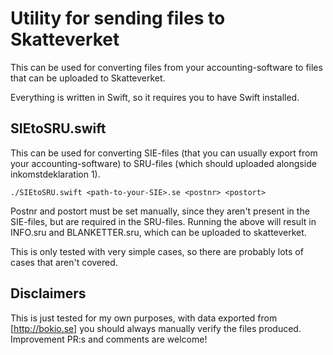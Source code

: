 # Utility for sending files to Skatteverket

This can be used for converting files from your accounting-software to files that can be uploaded to Skatteverket.

Everything is written in Swift, so it requires you to have Swift installed.

## SIEtoSRU.swift

This can be used for converting SIE-files (that you can usually export from your accounting-software) to SRU-files (which should uploaded alongside inkomstdeklaration 1).

```
./SIEtoSRU.swift <path-to-your-SIE>.se <postnr> <postort>
```

Postnr and postort must be set manually, since they aren't present in the SIE-files, but are required in the SRU-files. Running the above will result in INFO.sru and BLANKETTER.sru, which can be uploaded to skatteverket.

This is only tested with very simple cases, so there are probably lots of cases that aren't covered.

## Disclaimers

This is just tested for my own purposes, with data exported from [http://bokio.se] you should always manually verify the files produced. Improvement PR:s and comments are welcome!
